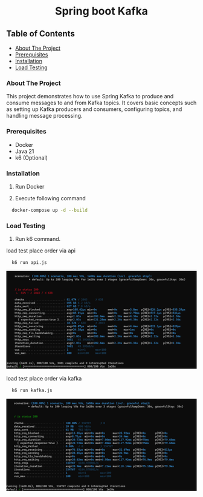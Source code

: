 <h1 align="center" id="title">Spring boot Kafka</h1>

## Table of Contents

* [About The Project](#about-the-project)
* [Prerequisites](#prerequisites)
* [Installation](#installation)
* [Load Testing](#load-testing)

### About The Project

This project demonstrates how to use Spring Kafka to produce and consume messages to and from Kafka topics. It covers basic concepts such as setting up Kafka producers and consumers, configuring topics, and handling message processing.

### Prerequisites

* Docker
* Java 21
* k6 (Optional)

### Installation

1. Run Docker

2. Execute following command<br>

```sh
  docker-compose up -d --build
```

### Load Testing

1. Run k6 command.

load test place order via api
```sh
  k6 run api.js
```

![alt text](api.png)

load test place order via kafka
```sh
  k6 run kafka.js
```

![alt text](kafka.png)
